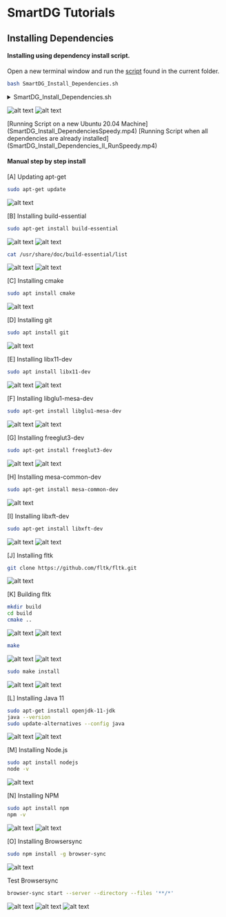 # SmartDG Tutorials
## Installing Dependencies
#### Installing using dependency install script.
Open a new terminal window and run the [script](SmartDG_Install_Dependencies.sh) found in the current folder.
```bash 
bash SmartDG_Install_Dependencies.sh 
```
<details>
<p>
<summary>SmartDG_Install_Dependencies.sh</summary>

```bash
YOPTION="-y"
#YOPTION=""
echo "########################################## SmartDG_Install_Dependencies START"
echo "########################################## Updating apt-get"
sudo apt-get update
echo "########################################## Installing build-essential"
sudo apt-get $YOPTION install build-essential
echo "########################################## Installing cmake"
sudo apt $YOPTION install cmake
echo "########################################## Installing git"
sudo apt $YOPTION install git
echo "########################################## Installing libx11-dev"
sudo apt $YOPTION install libx11-dev
echo "########################################## Installing libglu1-mesa-dev"
sudo apt-get $YOPTION install libglu1-mesa-dev
echo "########################################## Installing freeglut3-dev"
sudo apt-get $YOPTION install freeglut3-dev
echo "########################################## Installing mesa-common-dev"
sudo apt-get $YOPTION install mesa-common-dev
echo "########################################## Installing libxft-dev"
sudo apt-get $YOPTION install libxft-dev
echo "########################################## Installing fltk"
if [ -e "/usr/local/lib/libfltk.a" ]
then
echo "########################################## fltk | /usr/local/lib/libfltk.a already exists"
echo "########################################## fltk | Manually re-install if desired"
else
echo "########################################## fltk | Cloning fltk"
	mkdir -p ~/SOFTWARE/
	cd ~/SOFTWARE/
	sudo rm -r ~/SOFTWARE/fltk
	git clone https://github.com/fltk/fltk.git
	cd ~/SOFTWARE/fltk	
echo "########################################## fltk | Building fltk"		
	mkdir ~/SOFTWARE/fltk/build
	cd ~/SOFTWARE/fltk/build
	cmake ..
	make
echo "########################################## fltk | Installing fltk"		
	sudo make install
fi
echo "########################################## Installing openjdk-11-jdk"
sudo apt-get $YOPTION install openjdk-11-jdk
java --version
echo "########################################## Installing nodejs"
sudo apt $YOPTION install nodejs
node -v
echo "########################################## Installing npm"
sudo apt $YOPTION install npm
npm -v
echo "########################################## Installing Browsersync"
sudo npm $YOPTION install -g browser-sync
echo "########################################## SmartDG_Install_Dependencies DONE "
```
</p>
</details>

![alt text](Installing_Dependencies_Script1.png)
![alt text](Installing_Dependencies_Script2.png)

[Running Script on a new Ubuntu 20.04 Machine] (SmartDG_Install_DependenciesSpeedy.mp4)
[Running Script when all dependencies are already installed] (SmartDG_Install_Dependencies_II_RunSpeedy.mp4)

#### Manual step by step install

[A] Updating apt-get
```bash 
sudo apt-get update 
```
![alt text](Installing_Dependencies_A.png)

[B] Installing build-essential
```bash 
sudo apt-get install build-essential 
```
![alt text](Installing_Dependencies_B1.png)
![alt text](Installing_Dependencies_B2.png)

 ```bash 
 cat /usr/share/doc/build-essential/list 
 ```
![alt text](Installing_Dependencies_B3.png)
![alt text](Installing_Dependencies_B4.png)

[C] Installing cmake
```bash 
sudo apt install cmake 
```
![alt text](Installing_Dependencies_C.png)

[D] Installing git
```bash 
sudo apt install git 
```
![alt text](Installing_Dependencies_D.png)

[E] Installing libx11-dev
```bash 
sudo apt install libx11-dev 
```
![alt text](Installing_Dependencies_E1.png)
![alt text](Installing_Dependencies_E2.png)

[F] Installing libglu1-mesa-dev
```bash 
sudo apt-get install libglu1-mesa-dev 
```
![alt text](Installing_Dependencies_F1.png)
![alt text](Installing_Dependencies_F2.png)

[G] Installing freeglut3-dev
```bash 
sudo apt-get install freeglut3-dev 
```
![alt text](Installing_Dependencies_G1.png)
![alt text](Installing_Dependencies_G2.png)

[H] Installing mesa-common-dev
```bash 
sudo apt-get install mesa-common-dev 
```
![alt text](Installing_Dependencies_H.png)

[I] Installing libxft-dev
```bash 
sudo apt-get install libxft-dev 
```
![alt text](Installing_Dependencies_I1.png)
![alt text](Installing_Dependencies_I2.png)

[J] Installing fltk
```bash 
git clone https://github.com/fltk/fltk.git 
```
![alt text](Installing_Dependencies_J.png)

[K] Building fltk
```bash
mkdir build
cd build
cmake ..
```
![alt text](Installing_Dependencies_K1.png)
![alt text](Installing_Dependencies_K2.png)

```bash
make
```
![alt text](Installing_Dependencies_K3.png)
![alt text](Installing_Dependencies_K4.png)

```bash
sudo make install
```
![alt text](Installing_Dependencies_K5.png)
![alt text](Installing_Dependencies_K6.png)

[L] Installing Java 11
```bash
sudo apt-get install openjdk-11-jdk
java --version
sudo update-alternatives --config java 
```
![alt text](Installing_Dependencies_L1.png)
![alt text](Installing_Dependencies_L2.png)


[M] Installing Node.js
```bash
sudo apt install nodejs
node -v 
```
![alt text](Installing_Dependencies_M.png)

[N] Installing NPM
```bash
sudo apt install npm 
npm -v
```
![alt text](Installing_Dependencies_N1.png)
![alt text](Installing_Dependencies_N2.png)

[O] Installing Browsersync
```bash 
sudo npm install -g browser-sync 
```
![alt text](Installing_Dependencies_O1.png)

Test Browsersync
```bash
browser-sync start --server --directory --files '**/*' 
```
![alt text](Installing_Dependencies_O2.png)
![alt text](Installing_Dependencies_O3.png)
![alt text](Installing_Dependencies_O4.png)



